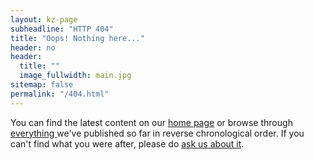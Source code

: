 ```yaml
---
layout: kz-page
subheadline: "HTTP 404"
title: "Oops! Nothing here..."
header: no
header:
  title: ""
  image_fullwidth: main.jpg
sitemap: false
permalink: "/404.html"
---
```


You can find the latest content on our <a href="/" target="_self">home page</a> or browse through <a href="/archive/" target="_self">everything </a> we've published so far in reverse chronological order. 
If you can't find what you were after, please do <a href="mailto:hello@samudra.world" target="_blank">ask us about it</a>.
